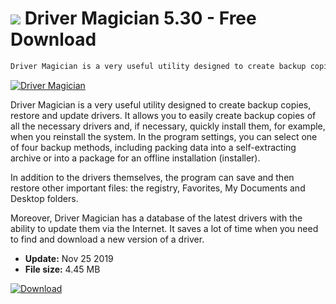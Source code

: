 # ![](https://cdn.softexe.net/static/icon/0/driver-magician-2084.png) Driver Magician 5.30 - Free Download

```sh
Driver Magician is a very useful utility designed to create backup copies, restore and update drivers. Allows you to easily create backup copies of all necessary drivers and, if necessary, quickly install them
```
[![Driver Magician](https://gallery.dpcdn.pl/imgc/Tools/51515/g_-_420x350_1.5_-_x20140528195140_0.png)](https://softexe.net/win/disks-files/backup/driver-magician:bRhd.html)

Driver Magician is a very useful utility designed to create backup copies, restore and update drivers. It allows you to easily create backup copies of all the necessary drivers and, if necessary, quickly install them, for example, when you reinstall the system. In the program settings, you can select one of four backup methods, including packing data into a self-extracting archive or into a package for an offline installation (installer).

In addition to the drivers themselves, the program can save and then restore other important files: the registry, Favorites, My Documents and Desktop folders.

Moreover, Driver Magician has a database of the latest drivers with the ability to update them via the Internet. It saves a lot of time when you need to find and download a new version of a driver.


- **Update:** Nov 25 2019
- **File size:** 4.45 MB

[![Download](https://cdn.softexe.net/static/img/download.png)](https://softexe.net/win/disks-files/backup/driver-magician:bRhd.html)

